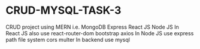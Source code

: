 # CRUD-MYSQL-TASK-3
CRUD project using MERN i.e. MongoDB Express React JS Node JS In React JS also use react-router-dom bootstrap axios In Node JS use express path file system cors multer In backend use mysql

